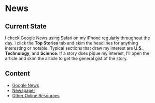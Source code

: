 # News

## Current State

I check Google News using Safari on my iPhone regularly throughout the day. I click the **Top Stories** tab and skim the headlines for anything interesting or notable. Typical sections that draw my interest are **U.S.**, **Technology**, and **Science**. If a story does pique my interest, I'll open the article and skim the article to get the general gist of the story.

## Content

- [Google News](./google_news.md)
- [Newspaper](./newspaper.md)
- [Other Online Resources](./other_online_resources.md)
